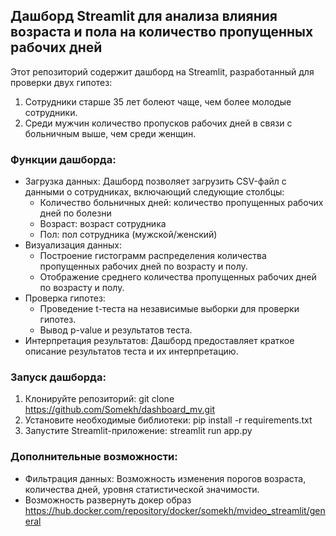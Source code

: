 ## Дашборд Streamlit для анализа влияния возраста и пола на количество пропущенных рабочих дней

Этот репозиторий содержит дашборд на Streamlit, разработанный для проверки двух гипотез:

1. Сотрудники старше 35 лет болеют чаще, чем более молодые сотрудники.
2. Среди мужчин количество пропусков рабочих дней в связи с больничным выше, чем среди женщин.

### Функции дашборда:

* Загрузка данных: Дашборд позволяет загрузить CSV-файл с данными о сотрудниках, включающий следующие столбцы:
    * Количество больничных дней: количество пропущенных рабочих дней по болезни
    * Возраст: возраст сотрудника
    * Пол: пол сотрудника (мужской/женский)
* Визуализация данных:  
    * Построение гистограмм распределения количества пропущенных рабочих дней по возрасту и полу.
    * Отображение среднего количества пропущенных рабочих дней по возрасту и полу.
* Проверка гипотез:
    * Проведение t-теста на независимые выборки для проверки гипотез.
    * Вывод p-value и результатов теста.
* Интерпретация результатов: Дашборд предоставляет краткое описание результатов теста и их интерпретацию.

### Запуск дашборда:

1. Клонируйте репозиторий: git clone https://github.com/Somekh/dashboard_mv.git
2. Установите необходимые библиотеки: pip install -r requirements.txt
3. Запустите Streamlit-приложение: streamlit run app.py

### Дополнительные возможности:

* Фильтрация данных: Возможность изменения порогов возраста, количества дней, уровня статистической значимости.
* Возможность развернуть докер образ https://hub.docker.com/repository/docker/somekh/mvideo_streamlit/general
